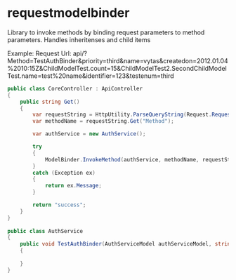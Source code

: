 requestmodelbinder
==================

Library to invoke methods by binding request parameters to method parameters. Handles inheritenses and child items

Example:
Request Url:
api/?Method=TestAuthBinder&priority=third&name=vytas&createdon=2012.01.04%2010:15Z&ChildModelTest.count=15&ChildModelTest2.SecondChildModelTest.name=test%20name&identifier=123&testenum=third

```csharp
public class CoreController : ApiController
{
    public string Get()
    {
        var requestString = HttpUtility.ParseQueryString(Request.RequestUri.Query);
        var methodName = requestString.Get("Method");

        var authService = new AuthService();

        try
        {
            ModelBinder.InvokeMethod(authService, methodName, requestString);
        }
        catch (Exception ex)
        {
            return ex.Message;
        }

        return "success";
    }
}
    
public class AuthService
{
    public void TestAuthBinder(AuthServiceModel authServiceModel, string name, Test? priority)
    {
        
    } 
}  
```
